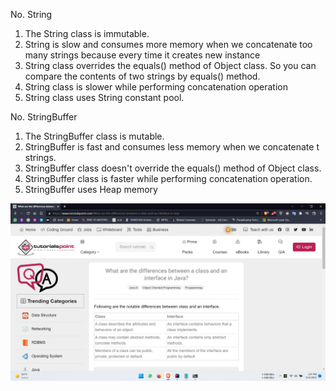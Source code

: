 No.	String	                                                     
1) The String class is immutable.	
2) String is slow and consumes more memory when we concatenate too many strings because every time it creates new instance
3) String class overrides the equals() method of Object class. So you can compare the contents of two strings by equals() method.
4) String class is slower while performing concatenation operation
5) String class uses String constant pool.

No. StringBuffer
1) The StringBuffer class is mutable.
2) StringBuffer is fast and consumes less memory when we concatenate t strings.
3) StringBuffer class doesn't override the equals() method of Object class.
4) StringBuffer class is faster while performing concatenation operation.
5) StringBuffer uses Heap memory

![img.png](img.png)